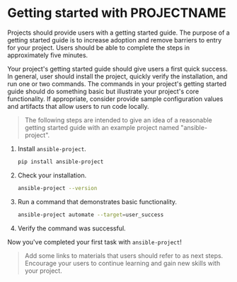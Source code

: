 # Getting started with PROJECTNAME

Projects should provide users with a getting started guide.
The purpose of a getting started guide is to increase adoption and remove barriers to entry for your project.
Users should be able to complete the steps in approximately five minutes.

Your project's getting started guide should give users a first quick success.
In general, user should install the project, quickly verify the installation, and run one or two commands.
The commands in your project's getting started guide should do something basic but illustrate your project's core functionality.
If appropriate, consider provide sample configuration values and artifacts that allow users to run code locally.

> The following steps are intended to give an idea of a reasonable getting started guide with an example project named "ansible-project".

1. Install `ansible-project`.

   ```bash
   pip install ansible-project
   ```

2. Check your installation.

   ```bash
   ansible-project --version
   ```

3. Run a command that demonstrates basic functionality.

   ```bash
   ansible-project automate --target=user_success
   ```

4. Verify the command was successful.

Now you've completed your first task with `ansible-project`!

> Add some links to materials that users should refer to as next steps.
> Encourage your users to continue learning and gain new skills with your project.
